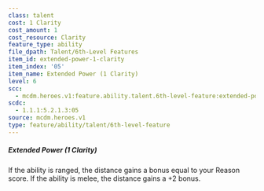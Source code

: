 ```yaml
---
class: talent
cost: 1 Clarity
cost_amount: 1
cost_resource: Clarity
feature_type: ability
file_dpath: Talent/6th-Level Features
item_id: extended-power-1-clarity
item_index: '05'
item_name: Extended Power (1 Clarity)
level: 6
scc:
  - mcdm.heroes.v1:feature.ability.talent.6th-level-feature:extended-power-1-clarity
scdc:
  - 1.1.1:5.2.1.3:05
source: mcdm.heroes.v1
type: feature/ability/talent/6th-level-feature
---
```


##### Extended Power (1 Clarity)

If the ability is ranged, the distance gains a bonus equal to your Reason score. If the ability is melee, the distance gains a +2 bonus.

